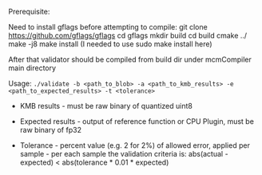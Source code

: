 Prerequisite:

Need to install gflags before attempting to compile:
    git clone https://github.com/gflags/gflags
    cd gflags
    mkdir build
    cd build
    cmake ../
    make -j8
    make install (I needed to use sudo make install here)

After that validator should be compiled from build dir under mcmCompiler main directory

Usage: `./validate -b <path_to_blob> -a <path_to_kmb_results> -e <path_to_expected_results> -t <tolerance>`
  
  - KMB results - must be raw binary of quantized uint8
  
  - Expected results - output of reference function or CPU Plugin, must be raw binary of fp32
  
  - Tolerance - percent value (e.g. 2 for 2%) of allowed error, applied per sample - per each sample the validation criteria is:
  abs(actual - expected) < abs(tolerance * 0.01 * expected)
